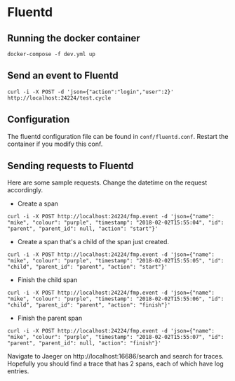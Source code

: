 # Fluentd

## Running the docker container

```
docker-compose -f dev.yml up
```
## Send an event to Fluentd

```
curl -i -X POST -d 'json={"action":"login","user":2}' http://localhost:24224/test.cycle
```

## Configuration

The fluentd configuration file can be found in `conf/fluentd.conf`. Restart the container if you modify this conf.

## Sending requests to Fluentd

Here are some sample requests. Change the datetime on the request accordingly.

* Create a span

 `curl -i -X POST http://localhost:24224/fmp.event -d 'json={"name": "mike", "colour": "purple", "timestamp": "2018-02-02T15:55:04", "id": "parent", "parent_id": null, "action": "start"}'`

* Create a span that's a child of the span just created.

 `curl -i -X POST http://localhost:24224/fmp.event -d 'json={"name": "mike", "colour": "purple", "timestamp": "2018-02-02T15:55:05", "id": "child", "parent_id": "parent", "action": "start"}'`

* Finish the child span

 `curl -i -X POST http://localhost:24224/fmp.event -d 'json={"name": "mike", "colour": "purple", "timestamp": "2018-02-02T15:55:06", "id": "child", "parent_id": "parent", "action": "finish"}'`

* Finish the parent span

 `curl -i -X POST http://localhost:24224/fmp.event -d 'json={"name": "mike", "colour": "purple", "timestamp": "2018-02-02T15:55:07", "id": "parent", "parent_id": null, "action": "finish"}'`

Navigate to Jaeger on http://localhost:16686/search and search for traces. Hopefully you should find a trace that has 2 spans, each of which have log entries.
